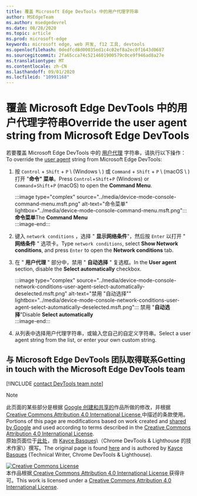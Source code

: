 ```yaml
---
title: 覆盖 Microsoft Edge DevTools 中的用户代理字符串
author: MSEdgeTeam
ms.author: msedgedevrel
ms.date: 08/28/2020
ms.topic: article
ms.prod: microsoft-edge
keywords: microsoft edge, web 开发, f12 工具, devtools
ms.openlocfilehash: 0dedfcd8d00035ed1c4c02ef8a2ec0f1643d0687
ms.sourcegitcommit: 2fa65cca74c5214601900579c0ce9f946ad8a27e
ms.translationtype: MT
ms.contentlocale: zh-CN
ms.lasthandoff: 09/01/2020
ms.locfileid: "10991168"
---
```

<!-- Copyright Kayce Basques 

   Licensed under the Apache License, Version 2.0 (the "License");
   you may not use this file except in compliance with the License.
   You may obtain a copy of the License at

       https://www.apache.org/licenses/LICENSE-2.0

   Unless required by applicable law or agreed to in writing, software
   distributed under the License is distributed on an "AS IS" BASIS,
   WITHOUT WARRANTIES OR CONDITIONS OF ANY KIND, either express or implied.
   See the License for the specific language governing permissions and
   limitations under the License.  -->

# <span data-ttu-id="b6439-103">覆盖 Microsoft Edge DevTools 中的用户代理字符串</span><span class="sxs-lookup"><span data-stu-id="b6439-103">Override the user agent string from Microsoft Edge DevTools</span></span>  

<span data-ttu-id="b6439-104">若要覆盖 Microsoft Edge DevTools 中的 [用户代理][MDNUserAgent] 字符串，请执行以下操作：</span><span class="sxs-lookup"><span data-stu-id="b6439-104">To override the [user agent][MDNUserAgent] string from Microsoft Edge DevTools:</span></span>  

1.  <span data-ttu-id="b6439-105">按 `Control` + `Shift` + `P` \ (Windows \ ) 或 `Command` + `Shift` + `P` \ (macOS \ ) 打开 "**命令" 菜单**。</span><span class="sxs-lookup"><span data-stu-id="b6439-105">Press `Control`+`Shift`+`P` \(Windows\) or `Command`+`Shift`+`P` \(macOS\) to open the **Command Menu**.</span></span>  
    
    :::image type="complex" source="../media/device-mode-console-command-menu.msft.png" alt-text="命令菜单" lightbox="../media/device-mode-console-command-menu.msft.png":::
       <span data-ttu-id="b6439-107">**命令菜单**</span><span class="sxs-lookup"><span data-stu-id="b6439-107">The **Command Menu**</span></span>  
    :::image-end:::  
    
1.  <span data-ttu-id="b6439-108">键入 `network conditions` ，选择 " **显示网络条件**"，然后按 `Enter` 以打开 " **网络条件** " 选项卡。</span><span class="sxs-lookup"><span data-stu-id="b6439-108">Type `network conditions`, select **Show Network conditions**, and press `Enter` to open the **Network conditions** tab.</span></span>  
1.  <span data-ttu-id="b6439-109">在 " **用户代理** " 部分中，禁用 " **自动选择** " 复选框。</span><span class="sxs-lookup"><span data-stu-id="b6439-109">In the **User agent** section, disable the **Select automatically** checkbox.</span></span>  
    
    :::image type="complex" source="../media/device-mode-console-network-conditions-user-agent-select-automatically-deselected.msft.png" alt-text="禁用 "自动选择"" lightbox="../media/device-mode-console-network-conditions-user-agent-select-automatically-deselected.msft.png":::
       <span data-ttu-id="b6439-111">禁用 "**自动选择**"</span><span class="sxs-lookup"><span data-stu-id="b6439-111">Disable **Select automatically**</span></span>  
    :::image-end:::  
    
1.  <span data-ttu-id="b6439-112">从列表中选择用户代理字符串，或输入您自己的自定义字符串。</span><span class="sxs-lookup"><span data-stu-id="b6439-112">Select a user agent string from the list, or enter your own custom string.</span></span>  

## <span data-ttu-id="b6439-113">与 Microsoft Edge DevTools 团队取得联系</span><span class="sxs-lookup"><span data-stu-id="b6439-113">Getting in touch with the Microsoft Edge DevTools team</span></span>  

[!INCLUDE [contact DevTools team note](../includes/contact-devtools-team-note.md)]  

<!-- links -->  

[MDNUserAgent]: https://developer.mozilla.org/docs/Glossary/User_agent "用户代理 |MDN"  

> [!NOTE]
> <span data-ttu-id="b6439-115">此页面的某些部分是根据 [Google 创建和共享的][GoogleSitePolicies]作品所做的修改，并根据[ Creative Commons Attribution 4.0 International License ][CCA4IL]中描述的条款使用。</span><span class="sxs-lookup"><span data-stu-id="b6439-115">Portions of this page are modifications based on work created and [shared by Google][GoogleSitePolicies] and used according to terms described in the [Creative Commons Attribution 4.0 International License][CCA4IL].</span></span>  
> <span data-ttu-id="b6439-116">原始页面位于[此处](https://developers.google.com/web/tools/chrome-devtools/device-mode/override-user-agent)，由 [Kayce Basques][KayceBasques]\（Chrome DevTools \& Lighthouse 的技术作家\）撰写。</span><span class="sxs-lookup"><span data-stu-id="b6439-116">The original page is found [here](https://developers.google.com/web/tools/chrome-devtools/device-mode/override-user-agent) and is authored by [Kayce Basques][KayceBasques] \(Technical Writer, Chrome DevTools \& Lighthouse\).</span></span>  

[![Creative Commons License][CCby4Image]][CCA4IL]  
<span data-ttu-id="b6439-118">本作品根据[ Creative Commons Attribution 4.0 International License ][CCA4IL]获得许可。</span><span class="sxs-lookup"><span data-stu-id="b6439-118">This work is licensed under a [Creative Commons Attribution 4.0 International License][CCA4IL].</span></span>  

[CCA4IL]: https://creativecommons.org/licenses/by/4.0  
[CCby4Image]: https://i.creativecommons.org/l/by/4.0/88x31.png  
[GoogleSitePolicies]: https://developers.google.com/terms/site-policies  
[KayceBasques]: https://developers.google.com/web/resources/contributors/kaycebasques  
